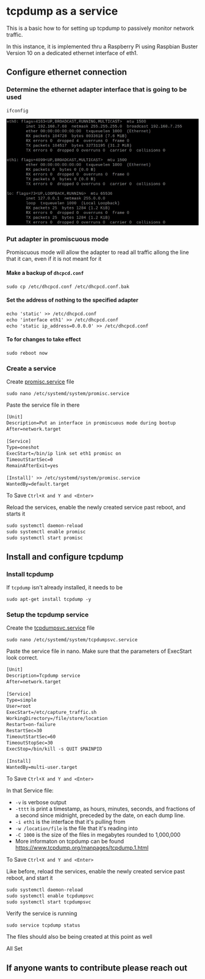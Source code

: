 # tcpdump as a service
This is a basic how to for setting up tcpdump to passively monitor network traffic.

In this instance, it is implemented thru a Raspberry Pi using Raspbian Buster Version 10 on a dedicated ethernet interface of eth1.

## Configure ethernet connection
### Determine the ethernet adapter interface that is going to be used
```shell
ifconfig
```
<img src="ifconfig.jpg">

### Put adapter in promiscuous mode
Promiscuous mode will allow the adapter to read all traffic allong the line that it can, even if it is not meant for it

#### Make a backup of `dhcpcd.conf`
```shell
sudo cp /etc/dhcpcd.conf /etc/dhcpcd.conf.bak
```
#### Set the address of nothing to the specified adapter
```shell
echo 'static' >> /etc/dhcpcd.conf
echo 'interface eth1' >> /etc/dhcpcd.conf
echo 'static ip_address=0.0.0.0' >> /etc/dhcpcd.conf
```
#### To for changes to take effect
```shell
sudo reboot now
```
### Create a service 
Create <a href="promisc.service">promisc.service</a> file
```shell
sudo nano /etc/systemd/system/promisc.service
```
Paste the service file in there
```shell
[Unit]
Description=Put an interface in promiscuous mode during bootup
After=network.target

[Service]
Type=oneshot
ExecStart=/bin/ip link set eth1 promisc on
TimeoutStartSec=0
RemainAfterExit=yes

[Install]' >> /etc/systemd/system/promisc.service
WantedBy=default.target
```
To Save `Ctrl+X and Y and <Enter>`

Reload the services, enable the newly created service past reboot, and starts it
```shell
sudo systemctl daemon-reload
sudo systemctl enable promisc
sudo systemctl start promisc
```


## Install and configure tcpdump
### Install tcpdump
If `tcpdump` isn't already installed, it needs to be
```shell
sudo apt-get install tcpdump -y
```

### Setup the tcpdump service
Create the <a href="tcpdumpsvc.service">tcpdumpsvc.service</a> file
```shell
sudo nano /etc/systemd/system/tcpdumpsvc.service
```

Paste the service file in nano.  Make sure that the parameters of ExecStart look correct.
```shell
[Unit]
Description=Tcpdump service
After=network.target

[Service]
Type=simple
User=root
ExecStart=/etc/capture_traffic.sh
WorkingDirectory=/file/store/location
Restart=on-failure
RestartSec=30
TimeoutStartSec=60
TimeoutStopSec=30
ExecStop=/bin/kill -s QUIT $MAINPID

[Install]
WantedBy=multi-user.target
```
To Save `Ctrl+X and Y and <Enter>`

In that Service file:
* `-v` is verbose output
* `-tttt` is print a timestamp, as hours, minutes, seconds, and fractions of a second since midnight, preceded by the date, on each dump line.
* `-i eth1` is the interface that it's pulling from
* `-w /location/file` is the file that it's reading into
* `-C 1000` is the size of the files in megabytes rounded to 1,000,000
* More informaton on tcpdump can be found https://www.tcpdump.org/manpages/tcpdump.1.html

To Save `Ctrl+X and Y and <Enter>`

Like before, reload the services, enable the newly created service past reboot, and start it
```shell
sudo systemctl daemon-reload
sudo systemctl enable tcpdumpsvc
sudo systemctl start tcpdumpsvc
```

Verify the service is running
```shell
sudo service tcpdump status
```

The files should also be being created at this point as well

All Set


## If anyone wants to contribute please reach out
